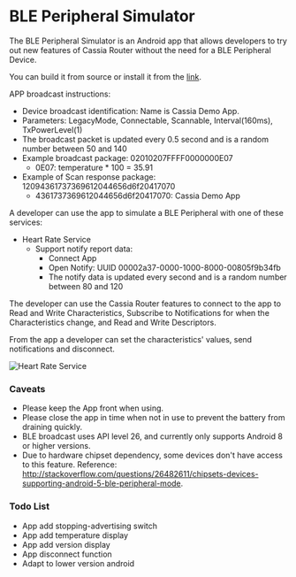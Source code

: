 # BLE Peripheral Simulator

The BLE Peripheral Simulator is an Android app that allows developers to try
out new features of Cassia Router without the need for a BLE Peripheral Device.

You can build it from source or install it from the [link](https://github.com/AcaciaNetworks/ble-test-peripheral-android/blob/master/app/build/outputs/apk/debug/app-debug.apk?raw=true).

APP broadcast instructions:

* Device broadcast identification: Name is Cassia Demo App.
* Parameters: LegacyMode, Connectable, Scannable, Interval(160ms), TxPowerLevel(1)
* The broadcast packet is updated every 0.5 second and is a random number between 50 and 140
* Example broadcast package: 02010207FFFF0000000E07
    * 0E07: temperature * 100 = 35.91
* Example of Scan response package: 12094361737369612044656d6f20417070
    * 4361737369612044656d6f20417070: Cassia Demo App

A developer can use the app to simulate a BLE Peripheral with one of these services:

* Heart Rate Service
    * Support notify report data:
        * Connect App
        * Open Notify: UUID 00002a37-0000-1000-8000-00805f9b34fb
        * The notify data is updated every second and is a random number between 80 and 120

The developer can use the Cassia Router features to connect to the app to Read and Write Characteristics, Subscribe to Notifications for when the Characteristics change, and Read and Write Descriptors.

From the app a developer can set the characteristics' values, send notifications and disconnect.

![Heart Rate Service](Heart%20Rate%20Service.png)

### Caveats
* Please keep the App front when using.
* Please close the app in time when not in use to prevent the battery from draining quickly.
* BLE broadcast uses API level 26, and currently only supports Android 8 or higher versions.
* Due to hardware chipset dependency, some devices don't have access to this feature. Reference: http://stackoverflow.com/questions/26482611/chipsets-devices-supporting-android-5-ble-peripheral-mode.

### Todo List
* App add stopping-advertising switch
* App add temperature display
* App add version display
* App disconnect function
* Adapt to lower version android
